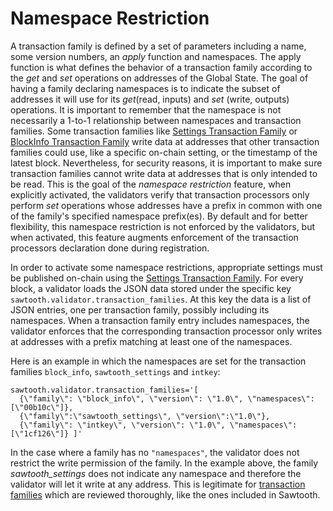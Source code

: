 # Namespace Restriction

A transaction family is defined by a set of parameters including a name,
some version numbers, an *apply* function and namespaces. The apply
function is what defines the behavior of a transaction family according
to the *get* and *set* operations on addresses of the Global State. The
goal of having a family declaring namespaces is to indicate the subset
of addresses it will use for its *get*(read, inputs) and *set* (write,
outputs) operations. It is important to remember that the namespace is
not necessarily a 1-to-1 relationship between namespaces and transaction
families. Some transaction families like 
[Settings Transaction Family](../transaction_family_specification/settings_transaction_family)
or
[BlockInfo Transaction Family](../transaction_family_specification/blockinfo_transaction_family)
write data at addresses that other transaction families
could use, like a specific on-chain setting, or the timestamp of the
latest block. Nevertheless, for security reasons, it is important to
make sure transaction families cannot write data at addresses that is
only intended to be read. This is the goal of the *namespace
restriction* feature, when explicitly activated, the validators verify
that transaction processors only perform *set* operations
whose addresses have a prefix in common with one of the family's
specified namespace prefix(es). By default and for better flexibility,
this namespace restriction is not enforced by the validators, but when
activated, this feature augments enforcement of the transaction
processors declaration done during registration.

In order to activate some namespace restrictions, appropriate settings
must be published on-chain using the
[Settings Transaction Family](../transaction_family_specification/settings_transaction_family).
For every block, a validator loads the JSON data stored
under the specific key `sawtooth.validator.transaction_families`. At
this key the data is a list of JSON entries, one per transaction family,
possibly including its namespaces. When a transaction family entry
includes namespaces, the validator enforces that the corresponding
transaction processor only writes at addresses with a prefix matching at
least one of the namespaces.

Here is an example in which the namespaces are set for the transaction
families `block_info`, `sawtooth_settings` and `intkey`:

```
sawtooth.validator.transaction_families='[
  {\"family\": \"block_info\", \"version\": \"1.0\", \"namespaces\": [\"00b10c\"]},
  {\"family\":\"sawtooth_settings\", \"version\":\"1.0\"},
  {\"family\": \"intkey\", \"version\": \"1.0\", \"namespaces\": [\"1cf126\"]} ]'
```

In the case where a family has no `"namespaces"`, the validator does not
restrict the write permission of the family. In the example above, the
family *sawtooth_settings* does not indicate any namespace
and therefore the validator will let it write at any address. This is
legitimate for
[transaction families](../transaction_family_specification/index) which
are reviewed thoroughly, like the ones included in Sawtooth.
